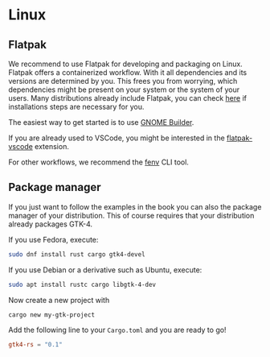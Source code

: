 # Linux

## Flatpak

We recommend to use Flatpak for developing and packaging on Linux.
Flatpak offers a containerized workflow.
With it all dependencies and its versions are determined by you.
This frees you from worrying, which dependencies might be present on your system or the system of your users.
Many distributions already include Flatpak, you can check [here](https://flatpak.org/setup/) if installations steps are necessary for you.

The easiest way to get started is to use [GNOME Builder](../ide/builder.html).

If you are already used to VSCode, you might be interested in the [flatpak-vscode](../ide/vscode.html) extension.

For other workflows, we recommend the [fenv](../build/fenv.html) CLI tool.


## Package manager

If you just want to follow the examples in the book you can also the package manager of your distribution.
This of course requires that your distribution already packages GTK-4.

If you use Fedora, execute:
```bash
sudo dnf install rust cargo gtk4-devel
```

If you use Debian or a derivative such as Ubuntu, execute:
```bash
sudo apt install rustc cargo libgtk-4-dev
```

Now create a new project with
```bash
cargo new my-gtk-project
```

Add the following line to your `Cargo.toml` and you are ready to go!
```toml
gtk4-rs = "0.1"
```

